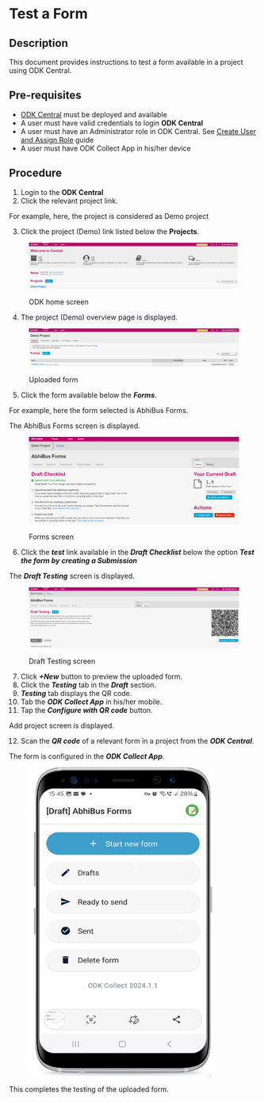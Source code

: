 # Test a Form

## Description

This document provides instructions to test a form available in a project using ODK Central.

## Pre-requisites

* [ODK Central](https://docs.getodk.org/central-intro/) must be deployed and available
* A user must have valid credentials to login **ODK Central**
* A user must have an Administrator role in ODK Central. See [Create User and Assign Role](../../eligibility-and-program-enrollment/settings/assign-roles-to-users.md) guide
* A user must have ODK Collect App in his/her device

## Procedure

1. Login to the **ODK Central**
2. Click the relevant project link.

For example, here, the project is considered as Demo project&#x20;

3. Click the project (Demo) link listed below the **Projects**.

<figure><img src="../../../../.gitbook/assets/ODK-central-home page-Projects- demo.png" alt=""><figcaption><p>ODK home screen</p></figcaption></figure>

4. The project (Demo) overview page is displayed.

<figure><img src="../../../../.gitbook/assets/uploaded-form.png" alt=""><figcaption><p>Uploaded form</p></figcaption></figure>

5. Click the form available below the _**Forms**_.

For example, here the form selected is AbhiBus Forms.

The  AbhiBus Forms screen is displayed.

<figure><img src="../../../../.gitbook/assets/publish-1.png" alt=""><figcaption><p>Forms screen</p></figcaption></figure>

6. Click the _**test**_ link available in the _**Draft Checklist**_ below the option _**Test the form by creating a Submission**_

The _**Draft Testing**_ screen is displayed.&#x20;

<figure><img src="../../../../.gitbook/assets/draft-testing-1.png" alt=""><figcaption><p>Draft Testing screen</p></figcaption></figure>

7. Click _**+New**_ button to preview the uploaded form.&#x20;
8. Click the _**Testing**_ tab in the _**Draft**_ section.&#x20;
9. _**Testing**_ tab displays the QR code.
10. Tab the _**ODK Collect App**_ in his/her mobile.
11. Tap the _**Configure with QR code**_ button.

Add project screen is displayed.

12. Scan the _**QR code**_ of a relevant form in a project from the _**ODK Central**_.

The form is configured in the _**ODK Collect App**_.

<figure><img src="../../../../.gitbook/assets/image (24).png" alt="" width="375"><figcaption></figcaption></figure>

This completes the testing of the uploaded form.
